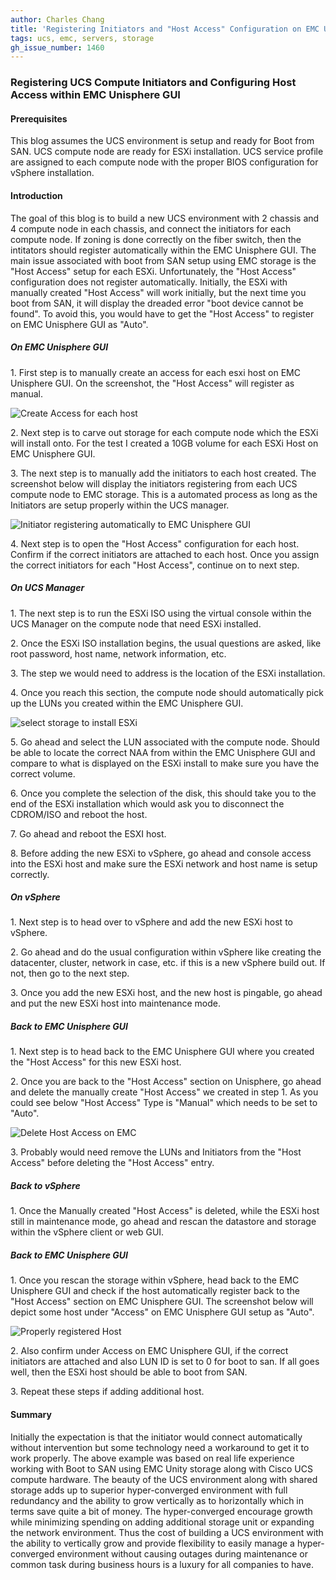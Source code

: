 ```yaml
---
author: Charles Chang
title: 'Registering Initiators and "Host Access" Configuration on EMC Unisphere with UCS Compute Node'
tags: ucs, emc, servers, storage
gh_issue_number: 1460
---
```


### Registering UCS Compute Initiators and Configuring Host Access within EMC Unisphere GUI ###

#### Prerequisites ####

This blog assumes the UCS environment is setup and ready for Boot from SAN. UCS compute node are ready for ESXi installation. UCS service profile are assigned to each compute node with the proper BIOS configuration for vSphere installation.

#### Introduction ####
The goal of this blog is to build a new UCS environment with 2 chassis and 4 compute node in each chassis, and connect the initiators for each compute node. If zoning is done correctly on the fiber switch, then the intitators should register automatically within the EMC Unisphere GUI. The main issue associated with boot from SAN setup using EMC storage is the "Host Access" setup for each ESXi. Unfortunately, the "Host Access" configuration does not register automatically. Initially, the ESXi with manually created "Host Access" will work initially, but the next time you boot from SAN, it will display the dreaded error "boot device cannot be found". To avoid this, you would have to get the "Host Access" to register on EMC Unisphere GUI as "Auto".

##### On EMC Unisphere GUI #####

1\. First step is to manually create an access for each esxi host on EMC Unisphere GUI. On the screenshot, the "Host Access" will register as manual.

<img src="/blog/2018/09/19/EMC-Unity-Storage-Register-Initiator/image1.png" alt="Create Access for each host" />

2\. Next step is to carve out storage for each compute node which the ESXi will install onto. For the test I created a 10GB volume for each ESXi Host on EMC Unisphere GUI.

3\. The next step is to manually add the initiators to each host created. The screenshot below will display the initiators registering from each UCS compute node to EMC storage. This is a automated process as long as the Initiators are setup properly within the UCS manager.

<img src="/blog/2018/09/19/EMC-Unity-Storage-Register-Initiator/image2.png" alt="Initiator registering automatically to EMC Unisphere GUI" />

4\. Next step is to open the "Host Access" configuration for each host. Confirm if the correct initiators are attached to each host. Once you assign the correct initiators for each "Host Access", continue on to next step.

##### On UCS Manager #####

1\. The next step is to run the ESXi ISO using the virtual console within the UCS Manager on the compute node that need ESXi installed.

2\. Once the ESXi ISO installation begins, the usual questions are asked, like root password, host name, network information, etc. 

3\. The step we would need to address is the location of the ESXi installation.

4\. Once you reach this section, the compute node should automatically pick up the LUNs you created within the EMC Unisphere GUI.

<img src="/blog/2018/09/19/EMC-Unity-Storage-Register-Initiator/image3.png" alt="select storage to install ESXi" />

5\. Go ahead and select the LUN associated with the compute node. Should be able to locate the correct NAA from within the EMC Unisphere GUI and compare to what is displayed on the ESXi install to make sure you have the correct volume. 

6\. Once you complete the selection of the disk, this should take you to the end of the ESXi installation which would ask you to disconnect the CDROM/ISO and reboot the host.

7\. Go ahead and reboot the ESXI host.

8\. Before adding the new ESXi to vSphere, go ahead and console access into the ESXi host and make sure the ESXi network and host name is setup correctly.

##### On vSphere #####

1\. Next step is to head over to vSphere and add the new ESXi host to vSphere.

2\. Go ahead and do the usual configuration within vSphere like creating the datacenter, cluster, network in case, etc. if this is a new vSphere build out. If not, then go to the next step.

3\. Once you add the new ESXi host, and the new host is pingable, go ahead and put the new ESXi host into maintenance mode.

##### Back to EMC Unisphere GUI #####

1\. Next step is to head back to the EMC Unisphere GUI where you created the "Host Access" for this new ESXi host.

2\. Once you are back to the "Host Access" section on Unisphere, go ahead and delete the manually create "Host Access" we created in step 1. As you could see below "Host Access" Type is "Manual" which needs to be set to "Auto".

<img src="/blog/2018/09/19/EMC-Unity-Storage-Register-Initiator/image4.png" alt="Delete Host Access on EMC" />

3\. Probably would need remove the LUNs and Initiators from the "Host Access" before deleting the "Host Access" entry. 

##### Back to vSphere #####

1\. Once the Manually created "Host Access" is deleted, while the ESXi host still in maintenance mode, go ahead and rescan the datastore and storage within the vSphere client or web GUI. 

##### Back to EMC Unisphere GUI #####

1\. Once you rescan the storage within vSphere, head back to the EMC Unisphere GUI and check if the host automatically register back to the "Host Access" section on EMC Unisphere GUI. The screenshot below will depict some host under "Access" on EMC Unisphere GUI setup as "Auto".

<img src="/blog/2018/09/19/EMC-Unity-Storage-Register-Initiator/image5.png" alt="Properly registered Host" />

2\. Also confirm under Access on EMC Unisphere GUI, if the correct initiators are attached and also LUN ID is set to 0 for boot to san. If all goes well, then the ESXi host should be able to boot from SAN.

3\. Repeat these steps if adding additional host. 

#### Summary ####

Initially the expectation is that the initiator would connect automatically without intervention but some technology need a workaround to get it to work properly. The above example was based on real life experience working with Boot to SAN using EMC Unity storage along with Cisco UCS compute hardware. The beauty of the UCS environment along with shared storage adds up to superior hyper-converged environment with full redundancy and the ability to grow vertically as to horizontally which in terms save quite a bit of money. The hyper-converged encourage growth while minimizing spending on adding additional storage unit or expanding the network environment. Thus the cost of building a UCS environment with the ability to vertically grow and provide flexibility to easily manage a hyper-converged environment without causing outages during maintenance or common task during business hours is a luxury for all companies to have.




